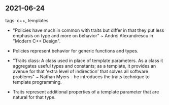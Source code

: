 ## 2021-06-24

tags: c++, templates

* "Policies have much in common with traits but differ in that they put less emphasis on type and more on behavior" ~ Andrei Alexandrescu in "Modern C++ Design".

* Policies represent behavior for generic functions and types.

* "Traits class: A class used in place of template parameters. As a class it aggregates useful types and constants; as a template, it provides an avenue for that 'extra level of indirection' that solves all software problems" ~ Nathan Myers - he introduces the traits technique to template programming.

* Traits represent additional properties of a template parameter that are natural for that type.